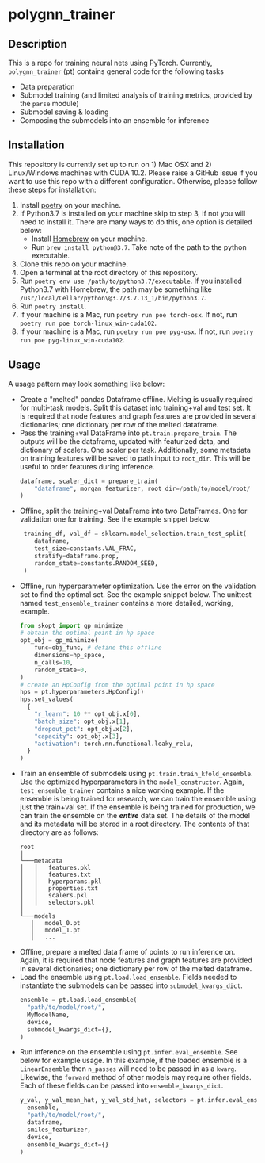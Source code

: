 # polygnn_trainer
## Description
This is a repo for training neural nets using PyTorch. Currently, `polygnn_trainer` (pt) contains general code for the following tasks
- Data preparation
- Submodel training (and limited analysis of training metrics, provided by the `parse` module)
- Submodel saving & loading
- Composing the submodels into an ensemble for inference
## Installation
This repository is currently set up to run on 1) Mac OSX and 2) Linux/Windows machines with CUDA 10.2. Please raise a GitHub issue if you want to use this repo with a different configuration. Otherwise, please follow these steps for installation:

1. Install [poetry](https://python-poetry.org/) on your machine.
2. If Python3.7 is installed on your machine skip to step 3, if not you will need to install it. There are many ways to do this, one option is detailed below:
    * Install [Homebrew](https://brew.sh/) on your machine.
    * Run `brew install python@3.7`. Take note of the path to the python executable.
3. Clone this repo on your machine.
4. Open a terminal at the root directory of this repository.
5. Run `poetry env use /path/to/python3.7/executable`. If you installed Python3.7 with Homebrew, the path may be something like
  `/usr/local/Cellar/python\@3.7/3.7.13_1/bin/python3.7`.
7. Run `poetry install`.
8. If your machine is a Mac, run `poetry run poe torch-osx`. If not, run `poetry run poe torch-linux_win-cuda102`.
9. If your machine is a Mac, run `poetry run poe pyg-osx`. If not, run `poetry run poe pyg-linux_win-cuda102`.
## Usage
A usage pattern may look something like below:
- Create a "melted" pandas Dataframe offline. Melting is usually required for multi-task models. Split this dataset into training+val and test set. It is required that node features and graph features are provided in several dictionaries; one dictionary per row of the melted dataframe.
- Pass the training+val DataFrame into `pt.train.prepare_train`. The outputs will be the dataframe, updated with featurized data, and dictionary of scalers. One scaler per task. Additionally, some metadata on training features will be saved to path input to `root_dir`. This will be useful to order features during inference.
  ```python    
  dataframe, scaler_dict = prepare_train(
      "dataframe", morgan_featurizer, root_dir=/path/to/model/root/
  )
  ```
- Offline, split the training+val DataFrame into two DataFrames. One for validation one for training. See the example snippet below.
  ```python    
   training_df, val_df = sklearn.model_selection.train_test_split(
      dataframe,
      test_size=constants.VAL_FRAC,
      stratify=dataframe.prop,
      random_state=constants.RANDOM_SEED,        
   )
  ```
- Offline, run hyperparameter optimization. Use the error on the validation set to find the optimal set. See the example snippet below. The unittest named `test_ensemble_trainer` contains a more detailed, working, example.
  ```python    
  from skopt import gp_minimize
  # obtain the optimal point in hp space
  opt_obj = gp_minimize(
      func=obj_func, # define this offline
      dimensions=hp_space,
      n_calls=10,
      random_state=0,
  )
  # create an HpConfig from the optimal point in hp space
  hps = pt.hyperparameters.HpConfig()
  hps.set_values(
    {
      "r_learn": 10 ** opt_obj.x[0],
      "batch_size": opt_obj.x[1],
      "dropout_pct": opt_obj.x[2],
      "capacity": opt_obj.x[3],
      "activation": torch.nn.functional.leaky_relu,
    }
  )
  ```
- Train an ensemble of submodels using `pt.train.train_kfold_ensemble`. Use the optimized hyperparameters in the `model_constructor`. Again, `test_ensemble_trainer` contains a nice working example. If the ensemble is being trained for research, we can train the ensemble using just the train+val set. If the ensemble is being trained for production, we can train the ensemble on the ***entire*** data set. The details of the model and its metadata will be stored in a root directory. The contents of that directory are as follows:
   ```
  root
  │
  └───metadata
  │   │   features.pkl
  │   │   features.txt
  │   │   hyperparams.pkl
  │   │   properties.txt
  │   │   scalers.pkl
  │   │   selectors.pkl
  │   
  └───models
      │   model_0.pt
      │   model_1.pt
      │   ...
  ```
- Offline, prepare a melted data frame of points to run inference on. Again, it is required that node features and graph features are provided in several dictionaries; one dictionary per row of the melted dataframe.
- Load the ensemble using `pt.load.load_ensemble`. Fields needed to instantiate the submodels can be passed into `submodel_kwargs_dict`.
  ```python
  ensemble = pt.load.load_ensemble(
    "path/to/model/root/",
    MyModelName,
    device,
    submodel_kwargs_dict={},
  )
  ```
- Run inference on the ensemble using `pt.infer.eval_ensemble`. See below for example usage. In this example, if the loaded ensemble is a `LinearEnsemble` then `n_passes` will need to be passed in as a `kwarg`. Likewise, the `forward` method of other models may require other fields. Each of these fields can be passed into `ensemble_kwargs_dict`.
  ```python
  y_val, y_val_mean_hat, y_val_std_hat, selectors = pt.infer.eval_ensemble(
    ensemble,
    "path/to/model/root/",
    dataframe,
    smiles_featurizer,
    device,
    ensemble_kwargs_dict={}
  )
  ```

